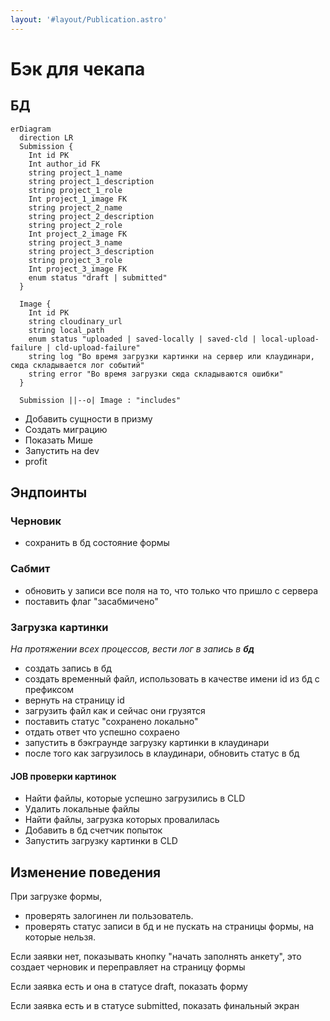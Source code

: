 ```yaml
---
layout: '#layout/Publication.astro'
---
```

# Бэк для чекапа

## БД
```mermaid
erDiagram
  direction LR
  Submission {
    Int id PK
    Int author_id FK
    string project_1_name
    string project_1_description
    string project_1_role
    Int project_1_image FK
    string project_2_name
    string project_2_description
    string project_2_role
    Int project_2_image FK
    string project_3_name
    string project_3_description
    string project_3_role
    Int project_3_image FK
    enum status "draft | submitted"
  }

  Image {
    Int id PK
    string cloudinary_url
    string local_path
    enum status "uploaded | saved-locally | saved-cld | local-upload-failure | cld-upload-failure"
    string log "Во время загрузки картинки на сервер или клаудинари, сюда складывается лог событий"
    string error "Во время загрузки сюда складываются ошибки"
  }

  Submission ||--o| Image : "includes"

```

- Добавить сущности в призму
- Создать миграцию
- Показать Мише
- Запустить на dev
- profit

## Эндпоинты
### Черновик
- сохранить в бд состояние формы

### Сабмит
- обновить у записи все поля на то, что только что пришло с сервера
- поставить флаг "засабмичено"

### Загрузка картинки
*На протяжении всех процессов, вести лог в запись в **бд***

- создать запись в бд
- создать временный файл, использовать в качестве имени id из бд с префиксом
- вернуть на страницу id
- загрузить файл как и сейчас они грузятся
- поставить статус "сохранено локально"
- отдать ответ что успешно сохраено
- запустить в бэкграунде загрузку картинки в клаудинари
- после того как загрузилось в клаудинари, обновить статус в бд

#### JOB проверки картинок
- Найти файлы, которые успешно загрузились в CLD
- Удалить локальные файлы
- Найти файлы, загрузка которых провалилась
- Добавить в бд счетчик попыток
- Запустить загрузку картинки в CLD

## Изменение поведения
При загрузке формы,
- проверять залогинен ли пользователь.
- проверять статус записи в бд и не пускать на страницы формы, на которые нельзя.

Если заявки нет, показывать кнопку "начать заполнять анкету", это создает черновик и переправляет на страницу формы

Если заявка есть и она в статусе draft, показать форму

Если заявка есть и в статусе submitted, показать финальный экран
